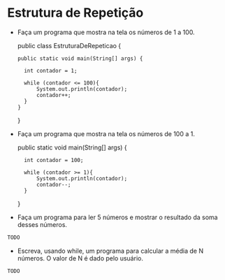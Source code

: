 # Estrutura de Repetição

- Faça um programa que mostra na tela os números de 1 a 100.


    public class EstruturaDeRepeticao {

      public static void main(String[] args) {

        int contador = 1;

        while (contador <= 100){
            System.out.println(contador);
            contador++;
        }
      }
    }

- Faça um programa que mostra na tela os números de 100 a 1.


    public static void main(String[] args) {

        int contador = 100;
        
        while (contador >= 1){
            System.out.println(contador);
            contador--;
        }
    }
    

- Faça um programa para ler 5 números e mostrar o resultado da soma desses números.

```java
TODO
```

- Escreva, usando while, um programa para calcular a média de N números. O valor de N é dado pelo usuário.

```java
TODO
```
